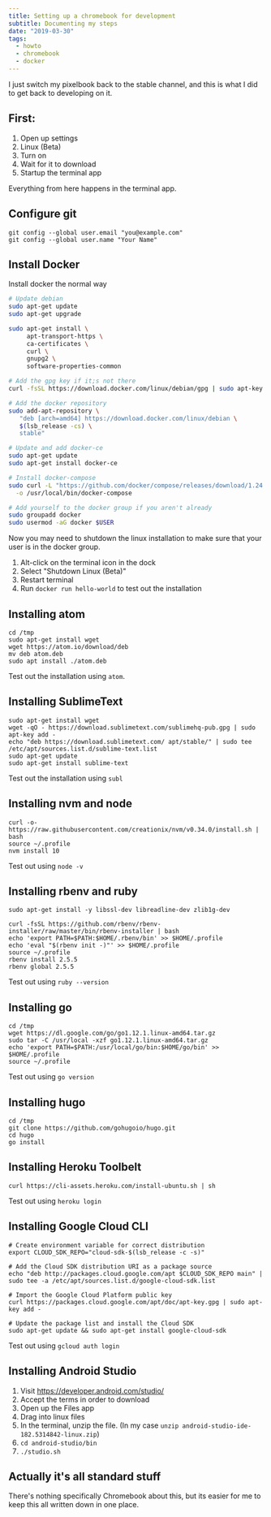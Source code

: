 ```yaml
---
title: Setting up a chromebook for development
subtitle: Documenting my steps
date: "2019-03-30"
tags:
  - howto
  - chromebook
  - docker
---
```


I just switch my pixelbook back to the stable channel, and this is what I did to get back to developing on it.

## First:

1. Open up settings
2. Linux (Beta)
3. Turn on
4. Wait for it to download
5. Startup the terminal app

Everything from here happens in the terminal app.

## Configure git

```
git config --global user.email "you@example.com"
git config --global user.name "Your Name"
```

## Install Docker

Install docker the normal way

```bash
# Update debian
sudo apt-get update
sudo apt-get upgrade

sudo apt-get install \
     apt-transport-https \
     ca-certificates \
     curl \
     gnupg2 \
     software-properties-common

# Add the gpg key if it;s not there
curl -fsSL https://download.docker.com/linux/debian/gpg | sudo apt-key add -

# Add the docker repository
sudo add-apt-repository \
   "deb [arch=amd64] https://download.docker.com/linux/debian \
   $(lsb_release -cs) \
   stable"

# Update and add docker-ce
sudo apt-get update
sudo apt-get install docker-ce

# Install docker-compose
sudo curl -L "https://github.com/docker/compose/releases/download/1.24.0/docker-compose-$(uname -s)-$(uname -m)" \
  -o /usr/local/bin/docker-compose

# Add yourself to the docker group if you aren't already
sudo groupadd docker
sudo usermod -aG docker $USER
```

Now you may need to shutdown the linux installation to make sure that your user is in the docker group.

1. Alt-click on the terminal icon in the dock
2. Select "Shutdown Linux (Beta)"
3. Restart terminal
4. Run `docker run hello-world` to test out the installation

## Installing atom

```
cd /tmp
sudo apt-get install wget
wget https://atom.io/download/deb
mv deb atom.deb
sudo apt install ./atom.deb
```

Test out the installation using `atom`.

## Installing SublimeText

```
sudo apt-get install wget
wget -qO - https://download.sublimetext.com/sublimehq-pub.gpg | sudo apt-key add -
echo "deb https://download.sublimetext.com/ apt/stable/" | sudo tee /etc/apt/sources.list.d/sublime-text.list
sudo apt-get update
sudo apt-get install sublime-text
```

Test out the installation using `subl`

## Installing nvm and node

```
curl -o- https://raw.githubusercontent.com/creationix/nvm/v0.34.0/install.sh | bash
source ~/.profile
nvm install 10
```

Test out using `node -v`

## Installing rbenv and ruby

```
sudo apt-get install -y libssl-dev libreadline-dev zlib1g-dev

curl -fsSL https://github.com/rbenv/rbenv-installer/raw/master/bin/rbenv-installer | bash
echo 'export PATH=$PATH:$HOME/.rbenv/bin' >> $HOME/.profile
echo 'eval "$(rbenv init -)"' >> $HOME/.profile
source ~/.profile
rbenv install 2.5.5
rbenv global 2.5.5
```

Test out using `ruby --version`


## Installing go

```
cd /tmp
wget https://dl.google.com/go/go1.12.1.linux-amd64.tar.gz
sudo tar -C /usr/local -xzf go1.12.1.linux-amd64.tar.gz
echo 'export PATH=$PATH:/usr/local/go/bin:$HOME/go/bin' >> $HOME/.profile
source ~/.profile
```

Test out using `go version`

## Installing hugo

```
cd /tmp
git clone https://github.com/gohugoio/hugo.git
cd hugo
go install
```

## Installing Heroku Toolbelt

```
curl https://cli-assets.heroku.com/install-ubuntu.sh | sh
```

Test out using `heroku login`

## Installing Google Cloud CLI

```
# Create environment variable for correct distribution
export CLOUD_SDK_REPO="cloud-sdk-$(lsb_release -c -s)"

# Add the Cloud SDK distribution URI as a package source
echo "deb http://packages.cloud.google.com/apt $CLOUD_SDK_REPO main" | sudo tee -a /etc/apt/sources.list.d/google-cloud-sdk.list

# Import the Google Cloud Platform public key
curl https://packages.cloud.google.com/apt/doc/apt-key.gpg | sudo apt-key add -

# Update the package list and install the Cloud SDK
sudo apt-get update && sudo apt-get install google-cloud-sdk
```

Test out using `gcloud auth login`

## Installing Android Studio

1. Visit https://developer.android.com/studio/
2. Accept the terms in order to download
3. Open up the Files app
4. Drag into linux files
5. In the terminal, unzip the file. (In my case `unzip android-studio-ide-182.5314842-linux.zip`)
6. `cd android-studio/bin`
7. `./studio.sh`

## Actually it's all standard stuff

There's nothing specifically Chromebook about this, but its easier for me to keep this all written down in one place.
